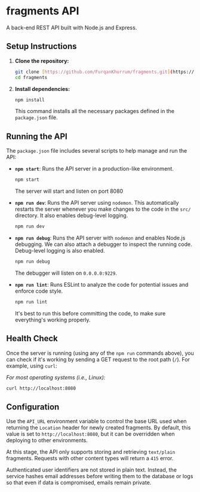 # fragments API
A back-end REST API built with Node.js and Express.

## Setup Instructions
1.  **Clone the repository:**
    ```bash
    git clone [https://github.com/FurqanKhurrum/fragments.git](https://github.com/FurqanKhurrum/fragments.git)
    cd fragments
    ```

2.  **Install dependencies:**
    ```bash
    npm install
    ```
    This command installs all the necessary packages defined in the `package.json` file.

## Running the API

The `package.json` file includes several scripts to help manage and run the API:

* **`npm start`**: Runs the API server in a production-like environment.
    ```bash
    npm start
    ```
    The server will start and listen on port 8080

* **`npm run dev`**: Runs the API server using `nodemon`. This automatically restarts the server whenever you make changes to the code in the `src/` directory. It also enables debug-level logging.
    ```bash
    npm run dev
    ```

* **`npm run debug`**: Runs the API server with `nodemon` and enables Node.js debugging. We can also attach a debugger to inspect the running code. Debug-level logging is also enabled.
    ```bash
    npm run debug
    ```
    The debugger will listen on `0.0.0.0:9229`.

* **`npm run lint`**: Runs ESLint to analyze the code for potential issues and enforce code style.
    ```bash
    npm run lint
    ```
    It's best to run this before committing the code, to make sure everything's working properly.

## Health Check

Once the server is running (using any of the `npm run` commands above), you can check if it's working by sending a GET request to the root path (`/`). For example, using `curl`:

*For most operating systems (i.e., Linux):*
```bash
curl http://localhost:8080
```

## Configuration

Use the `API_URL` environment variable to control the base URL used when
returning the `Location` header for newly created fragments. By default, this
value is set to `http://localhost:8080`, but it can be overridden when deploying
to other environments.

At this stage, the API only supports storing and retrieving `text/plain`
fragments. Requests with other content types will return a `415` error.

Authenticated user identifiers are not stored in plain text. Instead, the
service hashes email addresses before writing them to the database or logs so that even if data is compromised, emails remain private.
